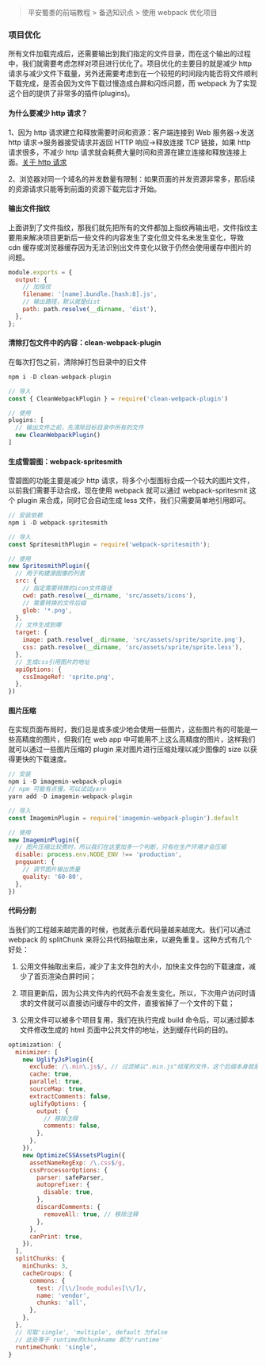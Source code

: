 > 平安蜀黍的前端教程 > 备选知识点 > 使用 webpack 优化项目

### 项目优化

所有文件加载完成后，还需要输出到我们指定的文件目录，而在这个输出的过程中，我们就需要考虑怎样对项目进行优化了。项目优化的主要目的就是减少 http 请求与减少文件下载量，另外还需要考虑到在一个较短的时间段内能否将文件顺利下载完成，是否会因为文件下载过慢造成白屏和闪烁问题，而 webpack 为了实现这个目的提供了非常多的插件(plugins)。

#### 为什么要减少 http 请求？

1、因为 http 请求建立和释放需要时间和资源：客户端连接到 Web 服务器->发送 http 请求->服务器接受请求并返回 HTTP 响应->释放连接 TCP 链接，如果 http 请求很多，不减少 http 请求就会耗费大量时间和资源在建立连接和释放连接上面。[关于 http 请求]()

2、浏览器对同一个域名的并发数量有限制：如果页面的并发资源非常多，那后续的资源请求只能等到前面的资源下载完后才开始。

#### 输出文件指纹

上面讲到了文件指纹，那我们就先把所有的文件都加上指纹再输出吧，文件指纹主要用来解决项目更新后一些文件的内容发生了变化但文件名未发生变化，导致 cdn 缓存或浏览器缓存因为无法识别出文件变化以致于仍然会使用缓存中图片的问题。

```javascript
module.exports = {
  output: {
    // 加指纹
    filename: '[name].bundle.[hash:8].js',
    // 输出路径，默认就是dist
    path: path.resolve(__dirname, 'dist'),
  },
};
```

#### 清除打包文件中的内容：clean-webpack-plugin

在每次打包之前，清除掉打包目录中的旧文件

```javascript
npm i -D clean-webpack-plugin

// 导入
const { CleanWebpackPlugin } = require('clean-webpack-plugin')

// 使用
plugins: [
  // 输出文件之前，先清除目标目录中所有的文件
  new CleanWebpackPlugin()
]
```

#### 生成雪碧图：webpack-spritesmith

雪碧图的功能主要是减少 http 请求，将多个小型图标合成一个较大的图片文件，以前我们需要手动合成，现在使用 webpack 就可以通过 webpack-spritesmit 这个 plugin 来合成，同时它会自动生成 less 文件，我们只需要简单地引用即可。

```javascript
// 安装依赖
npm i -D webpack-spritesmith

// 导入
const SpritesmithPlugin = require('webpack-spritesmith');

// 使用
new SpritesmithPlugin({
  // 用于构建源图像的列表
  src: {
    // 指定需要转换的icon文件路径
    cwd: path.resolve(__dirname, 'src/assets/icons'),
    // 需要转换的文件后缀
    glob: '*.png',
  },
  // 文件生成到哪
  target: {
    image: path.resolve(__dirname, 'src/assets/sprite/sprite.png'),
    css: path.resolve(__dirname, 'src/assets/sprite/sprite.less'),
  },
  // 生成css引用图片的地址
  apiOptions: {
    cssImageRef: 'sprite.png',
  },
})
```

#### 图片压缩

在实现页面布局时，我们总是或多或少地会使用一些图片，这些图片有的可能是一些高精度的图片，但我们在 web app 中可能用不上这么高精度的图片，这样我们就可以通过一些图片压缩的 plugin 来对图片进行压缩处理以减少图像的 size 以获得更快的下载速度。

```javascript
// 安装
npm i -D imagemin-webpack-plugin
// npm 可能有点慢，可以试试yarn
yarn add -D imagemin-webpack-plugin

// 导入
const ImageminPlugin = require('imagemin-webpack-plugin').default

// 使用
new ImageminPlugin({
  // 图片压缩比较费时，所以我们在这里加多一个判断，只有在生产环境才会压缩
  disable: process.env.NODE_ENV !== 'production',
  pngquant: {
    // 调节图片输出质量
    quality: '60-80',
  },
})
```

#### 代码分割

当我们的工程越来越完善的时候，也就表示着代码量越来越庞大。我们可以通过 webpack 的 splitChunk 来将公共代码抽取出来，以避免重复。这种方式有几个好处：

1. 公用文件抽取出来后，减少了主文件包的大小，加快主文件包的下载速度，减少了首页渲染白屏时间；

2. 项目更新后，因为公共文件内的代码不会发生变化，所以，下次用户访问时请求的文件就可以直接访问缓存中的文件，直接省掉了一个文件的下载；

3. 公用文件可以被多个项目复用，我们在执行完成 build 命令后，可以通过脚本文件修改生成的 html 页面中公共文件的地址，达到缓存代码的目的。

```javascript
optimization: {
  minimizer: [
    new UglifyJsPlugin({
      exclude: /\.min\.js$/, // 过滤掉以".min.js"结尾的文件，这个后缀本身就是已经压缩好的代码，没必要进行二次压缩
      cache: true,
      parallel: true,
      sourceMap: true,
      extractComments: false,
      uglifyOptions: {
        output: {
          // 移除注释
          comments: false,
        },
      },
    }),
    new OptimizeCSSAssetsPlugin({
      assetNameRegExp: /\.css$/g,
      cssProcessorOptions: {
        parser: safeParser,
        autoprefixer: {
          disable: true,
        },
        discardComments: {
          removeAll: true, // 移除注释
        },
      },
      canPrint: true,
    }),
  ],
  splitChunks: {
    minChunks: 3,
    cacheGroups: {
      commons: {
        test: /[\\/]node_modules[\\/]/,
        name: 'vendor',
        chunks: 'all',
      },
    },
  },
  // 可取'single', 'multiple', default 为false
  // 此处等于 runtime的chunkname 即为'runtime'
  runtimeChunk: 'single',
}
```
